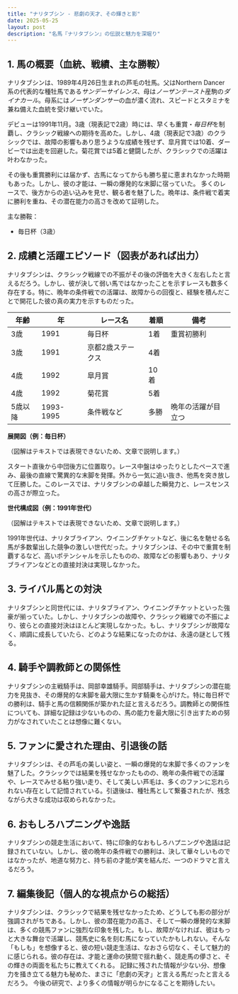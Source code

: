 ```yaml
---
title: "ナリタブシン - 悲劇の天才、その輝きと影"
date: 2025-05-25
layout: post
description: "名馬『ナリタブシン』の伝説と魅力を深堀り"
---
```


## 1. 馬の概要（血統、戦績、主な勝鞍）

ナリタブシンは、1989年4月26日生まれの芦毛の牡馬。父はNorthern Dancer系の代表的な種牡馬である*サンデーサイレンス*、母は*ノーザンテースト*産駒の*ダイナカール*。母系には*ノーザンダンサー*の血が濃く流れ、スピードとスタミナを兼ね備えた血統を受け継いでいた。

デビューは1991年11月。3歳（現表記で2歳）時には、早くも重賞・*毎日杯*を制覇し、クラシック戦線への期待を高めた。しかし、4歳（現表記で3歳）のクラシックでは、故障の影響もあり思うような成績を残せず、皐月賞では10着、ダービーでは出走を回避した。菊花賞では5着と健闘したが、クラシックでの活躍は叶わなかった。

その後も重賞勝利には届かず、古馬になってからも勝ち星に恵まれなかった時期もあった。しかし、彼の才能は、一瞬の爆発的な末脚に宿っていた。  多くのレースで、後方からの追い込みを見せ、観る者を魅了した。晩年は、条件戦で着実に勝利を重ね、その潜在能力の高さを改めて証明した。

主な勝鞍：
* 毎日杯（3歳）


## 2. 成績と活躍エピソード（図表があれば出力）

ナリタブシンは、クラシック戦線での不振がその後の評価を大きく左右したと言えるだろう。しかし、彼が決して弱い馬ではなかったことを示すレースも数多く存在する。特に、晩年の条件戦での活躍は、故障からの回復と、経験を積んだことで開花した彼の真の実力を示すものだった。

| 年齢 | 年 | レース名          | 着順 | 備考                                  |
|-----|----|-----------------|-----|---------------------------------------|
| 3歳 | 1991 | 毎日杯            | 1着 | 重賞初勝利                             |
| 3歳 | 1991 | 京都2歳ステークス | 4着 |                                       |
| 4歳 | 1992 | 皐月賞            | 10着|                                       |
| 4歳 | 1992 | 菊花賞            | 5着 |                                       |
| 5歳以降 | 1993-1995 | 条件戦など      | 多勝 | 晩年の活躍が目立つ                   |


**展開図（例：毎日杯）**

（図解はテキストでは表現できないため、文章で説明します。）

スタート直後から中団後方に位置取り。レース中盤はゆったりとしたペースで進み、最後の直線で驚異的な末脚を発揮。外から一気に追い抜き、他馬を突き放して圧勝した。このレースでは、ナリタブシンの卓越した瞬発力と、レースセンスの高さが際立った。


**世代構成図（例：1991年世代）**

（図解はテキストでは表現できないため、文章で説明します。）

1991年世代は、ナリタブライアン、ウイニングチケットなど、後に名を馳せる名馬が多数輩出した競争の激しい世代だった。ナリタブシンは、その中で重賞を制覇するなど、高いポテンシャルを示したものの、故障などの影響もあり、ナリタブライアンなどとの直接対決は実現しなかった。


## 3. ライバル馬との対決

ナリタブシンと同世代には、ナリタブライアン、ウイニングチケットといった強豪が揃っていた。しかし、ナリタブシンの故障や、クラシック戦線での不振により、彼らとの直接対決はほとんど実現しなかった。もし、ナリタブシンが故障なく、順調に成長していたら、どのような結果になったのかは、永遠の謎として残る。


## 4. 騎手や調教師との関係性

ナリタブシンの主戦騎手は、岡部幸雄騎手。岡部騎手は、ナリタブシンの潜在能力を見抜き、その爆発的な末脚を最大限に生かす騎乗を心がけた。特に毎日杯での勝利は、騎手と馬の信頼関係が築かれた証と言えるだろう。調教師との関係性についても、詳細な記録は少ないものの、馬の能力を最大限に引き出すための努力がなされていたことは想像に難くない。


## 5. ファンに愛された理由、引退後の話

ナリタブシンは、その芦毛の美しい姿と、一瞬の爆発的な末脚で多くのファンを魅了した。クラシックでは結果を残せなかったものの、晩年の条件戦での活躍や、レースでみせる粘り強い走り、そして美しい芦毛は、多くのファンに忘れられない存在として記憶されている。引退後は、種牡馬として繋養されたが、残念ながら大きな成功は収められなかった。


## 6. おもしろハプニングや逸話

ナリタブシンの競走生活において、特に印象的なおもしろハプニングや逸話は記録されていない。しかし、彼の晩年の条件戦での勝利は、決して華々しいものではなかったが、地道な努力と、持ち前の才能が実を結んだ、一つのドラマと言えるだろう。


## 7. 編集後記（個人的な視点からの総括）

ナリタブシンは、クラシックで結果を残せなかったため、どうしても影の部分が強調されがちである。しかし、彼の潜在能力の高さ、そして一瞬の爆発的な末脚は、多くの競馬ファンに強烈な印象を残した。もし、故障がなければ、彼はもっと大きな舞台で活躍し、競馬史に名を刻む馬になっていたかもしれない。そんな「もしも」を想像すると、彼の短い競走生活は、なおさら切なく、そして魅力的に感じられる。彼の存在は、才能と運命の狭間で揺れ動く、競走馬の儚さと、その輝きの両面を私たちに教えてくれる。  記録に残された情報が少ない分、想像力を掻き立てる魅力も秘めた、まさに「悲劇の天才」と言える馬だったと言えるだろう。  今後の研究で、より多くの情報が明らかになることを期待したい。

